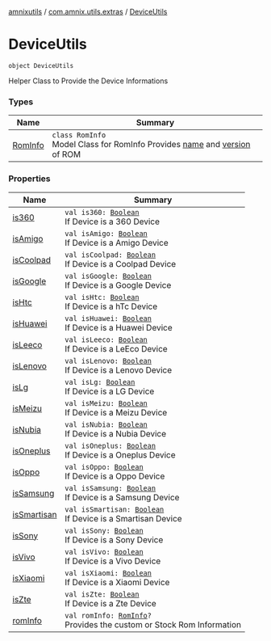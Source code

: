 [amnixutils](../../index.md) / [com.amnix.utils.extras](../index.md) / [DeviceUtils](./index.md)

# DeviceUtils

`object DeviceUtils`

Helper Class to Provide the Device Informations

### Types

| Name | Summary |
|---|---|
| [RomInfo](-rom-info/index.md) | `class RomInfo`<br>Model Class for RomInfo Provides [name](-rom-info/name.md) and [version](-rom-info/version.md) of ROM |

### Properties

| Name | Summary |
|---|---|
| [is360](is360.md) | `val is360: `[`Boolean`](https://kotlinlang.org/api/latest/jvm/stdlib/kotlin/-boolean/index.html)<br>If Device is a 360 Device |
| [isAmigo](is-amigo.md) | `val isAmigo: `[`Boolean`](https://kotlinlang.org/api/latest/jvm/stdlib/kotlin/-boolean/index.html)<br>If Device is a Amigo Device |
| [isCoolpad](is-coolpad.md) | `val isCoolpad: `[`Boolean`](https://kotlinlang.org/api/latest/jvm/stdlib/kotlin/-boolean/index.html)<br>If Device is a Coolpad Device |
| [isGoogle](is-google.md) | `val isGoogle: `[`Boolean`](https://kotlinlang.org/api/latest/jvm/stdlib/kotlin/-boolean/index.html)<br>If Device is a Google Device |
| [isHtc](is-htc.md) | `val isHtc: `[`Boolean`](https://kotlinlang.org/api/latest/jvm/stdlib/kotlin/-boolean/index.html)<br>If Device is a hTc Device |
| [isHuawei](is-huawei.md) | `val isHuawei: `[`Boolean`](https://kotlinlang.org/api/latest/jvm/stdlib/kotlin/-boolean/index.html)<br>If Device is a Huawei Device |
| [isLeeco](is-leeco.md) | `val isLeeco: `[`Boolean`](https://kotlinlang.org/api/latest/jvm/stdlib/kotlin/-boolean/index.html)<br>If Device is a LeEco Device |
| [isLenovo](is-lenovo.md) | `val isLenovo: `[`Boolean`](https://kotlinlang.org/api/latest/jvm/stdlib/kotlin/-boolean/index.html)<br>If Device is a Lenovo Device |
| [isLg](is-lg.md) | `val isLg: `[`Boolean`](https://kotlinlang.org/api/latest/jvm/stdlib/kotlin/-boolean/index.html)<br>If Device is a LG Device |
| [isMeizu](is-meizu.md) | `val isMeizu: `[`Boolean`](https://kotlinlang.org/api/latest/jvm/stdlib/kotlin/-boolean/index.html)<br>If Device is a Meizu Device |
| [isNubia](is-nubia.md) | `val isNubia: `[`Boolean`](https://kotlinlang.org/api/latest/jvm/stdlib/kotlin/-boolean/index.html)<br>If Device is a Nubia Device |
| [isOneplus](is-oneplus.md) | `val isOneplus: `[`Boolean`](https://kotlinlang.org/api/latest/jvm/stdlib/kotlin/-boolean/index.html)<br>If Device is a Oneplus Device |
| [isOppo](is-oppo.md) | `val isOppo: `[`Boolean`](https://kotlinlang.org/api/latest/jvm/stdlib/kotlin/-boolean/index.html)<br>If Device is a Oppo Device |
| [isSamsung](is-samsung.md) | `val isSamsung: `[`Boolean`](https://kotlinlang.org/api/latest/jvm/stdlib/kotlin/-boolean/index.html)<br>If Device is a Samsung Device |
| [isSmartisan](is-smartisan.md) | `val isSmartisan: `[`Boolean`](https://kotlinlang.org/api/latest/jvm/stdlib/kotlin/-boolean/index.html)<br>If Device is a Smartisan Device |
| [isSony](is-sony.md) | `val isSony: `[`Boolean`](https://kotlinlang.org/api/latest/jvm/stdlib/kotlin/-boolean/index.html)<br>If Device is a Sony Device |
| [isVivo](is-vivo.md) | `val isVivo: `[`Boolean`](https://kotlinlang.org/api/latest/jvm/stdlib/kotlin/-boolean/index.html)<br>If Device is a Vivo Device |
| [isXiaomi](is-xiaomi.md) | `val isXiaomi: `[`Boolean`](https://kotlinlang.org/api/latest/jvm/stdlib/kotlin/-boolean/index.html)<br>If Device is a Xiaomi Device |
| [isZte](is-zte.md) | `val isZte: `[`Boolean`](https://kotlinlang.org/api/latest/jvm/stdlib/kotlin/-boolean/index.html)<br>If Device is a Zte Device |
| [romInfo](rom-info.md) | `val romInfo: `[`RomInfo`](-rom-info/index.md)`?`<br>Provides the custom or Stock Rom Information |
